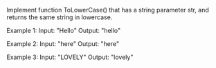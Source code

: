 Implement function ToLowerCase() that has a string parameter str, and returns the same string in lowercase.

Example 1:
Input: "Hello"
Output: "hello"

Example 2:
Input: "here"
Output: "here"

Example 3:
Input: "LOVELY"
Output: "lovely"
